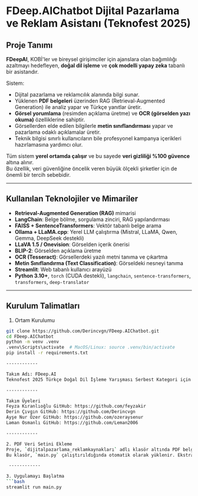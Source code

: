# FDeep.AIChatbot Dijital Pazarlama ve Reklam Asistanı (Teknofest 2025)

## Proje Tanımı

**FDeepAI**, KOBİ'ler ve bireysel girişimciler için ajanslara olan bağımlılığı azaltmayı hedefleyen, **doğal dil işleme** ve **çok modelli yapay zeka** tabanlı bir asistandır.  

Sistem:  
- Dijital pazarlama ve reklamcılık alanında bilgi sunar.  
- Yüklenen **PDF belgeleri** üzerinden RAG (Retrieval-Augmented Generation) ile analiz yapar ve Türkçe yanıtlar üretir.  
- **Görsel yorumlama** (resimden açıklama üretme) ve **OCR (görselden yazı okuma)** özelliklerine sahiptir.  
- Görsellerden elde edilen bilgilerle **metin sınıflandırması** yapar ve pazarlama odaklı açıklamalar üretir.  
- Teknik bilgisi sınırlı kullanıcıların bile profesyonel kampanya içerikleri hazırlamasına yardımcı olur.  

Tüm sistem **yerel ortamda çalışır** ve bu sayede **veri gizliliği %100 güvence** altına alınır.  
Bu özellik, veri güvenliğine öncelik veren büyük ölçekli şirketler için de önemli bir tercih sebebidir.

---

## Kullanılan Teknolojiler ve Mimariler  

- **Retrieval-Augmented Generation (RAG)** mimarisi  
- **LangChain**: Belge bölme, sorgulama zinciri, RAG yapılandırması  
- **FAISS + SentenceTransformers**: Vektör tabanlı belge arama  
- **Ollama + LLaMA.cpp**: Yerel LLM çalıştırma (Mistral, LLaMA, Qwen, Gemma, DeepSeek destekli)  
- **LLaVA 1.5 / Onevision**: Görselden içerik önerisi
- **BLIP-2**: Görselden açıklama üretme  
- **OCR (Tesseract)**: Görsellerdeki yazılı metni tanıma ve çıkartma  
- **Metin Sınıflandırma (Text Classification)**: Görseldeki nesneyi tanıma
- **Streamlit**: Web tabanlı kullanıcı arayüzü  
- **Python 3.10+**, `torch` (CUDA destekli), `langchain`, `sentence-transformers`, `transformers`, `deep-translator`  

---

## Kurulum Talimatları

1. Ortam Kurulumu

```bash
git clone https://github.com/Derincvgn/FDeep.AIChatbot.git
cd FDeep.AIChatbot
python -m venv .venv
.venv\Scripts\activate  # MacOS/Linux: source .venv/bin/activate
pip install -r requirements.txt

------------

Takım Adı: FDeep.AI
Teknofest 2025 Türkçe Doğal Dil İşleme Yarışması Serbest Kategori için oluşturulmuştur.

------------

Takım Üyeleri
Feyza Kıranlıoğlu GitHub: https://github.com/feyzakir
Derin Çıvgın GitHub: https://github.com/Derincvgn
Ayşe Nur Özer GitHub: https://github.com/ozeraysenur
Ləman Osmanlı GitHub: https://github.com/Leman2006

------------

2. PDF Veri Setini Ekleme
Proje, `dijitalpazarlama_reklamkaynakları` adlı klasör altında PDF belgesiyle birlikte gelir.
Bu klasör, `main.py` çalıştırıldığında otomatik olarak yüklenir. Ekstra bir bağlantıya ihtiyaç yoktur.

 ------------

3. Uygulamayı Başlatma
```bash
streamlit run main.py
